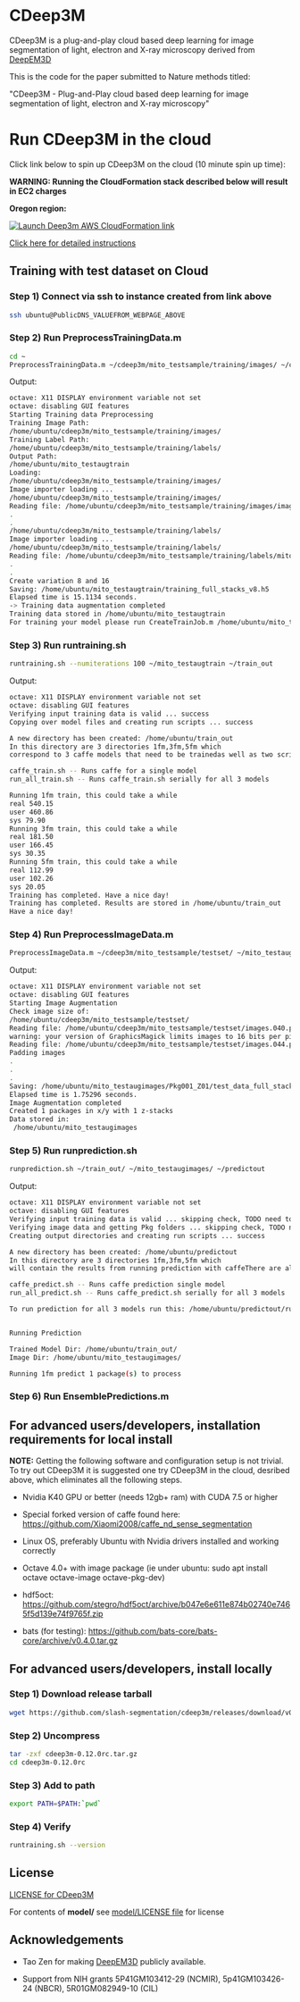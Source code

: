 [aws]: https://aws.amazon.com/
[deepem3d]: https://github.com/divelab/deepem3d
[deep3mviaaws]: https://github.com/slash-segmentation/cdeep3m/wiki/Running-Deep3m-via-AWS-CloudFormation
[divelablicense]: https://github.com/slash-segmentation/cdeep3m/blob/master/model/LICENSE
[license]: https://github.com/slash-segmentation/cdeep3m/blob/master/LICENSE

# CDeep3M

CDeep3M is a plug-and-play cloud based deep learning for image segmentation of light, electron and X-ray microscopy derived from [DeepEM3D][deepem3d]

This is the code for the paper submitted to Nature methods titled: 

"CDeep3M - Plug-and-Play cloud based deep learning for image segmentation of light, electron and X-ray microscopy"

# Run CDeep3M in the cloud

Click link below to spin up CDeep3M on the cloud (10 minute spin up time):

**WARNING: Running the CloudFormation stack described below will result in EC2 charges**

**Oregon region:**

[![Launch Deep3m AWS CloudFormation link](https://s3.amazonaws.com/cloudformation-examples/cloudformation-launch-stack.png)](https://console.aws.amazon.com/cloudformation/home?region=us-west-2#/stacks/new?stackName=cdeep3m-stack-0-12-0rc4&templateURL=https://s3-us-west-2.amazonaws.com/cdeep3m-releases/0.12.0rc4/cdeep3m_0.12.0rc4_basic_cloudformation.json)


[Click here for detailed instructions][deep3mviaaws]

## Training with test dataset on Cloud

### Step 1) Connect via ssh to instance created from link above

```Bash
ssh ubuntu@PublicDNS_VALUEFROM_WEBPAGE_ABOVE
```

### Step 2) Run PreprocessTrainingData.m

```Bash
cd ~
PreprocessTrainingData.m ~/cdeep3m/mito_testsample/training/images/ ~/cdeep3m/mito_testsample/training/labels/ ~/mito_testaugtrain

```

Output:

```Bash
octave: X11 DISPLAY environment variable not set
octave: disabling GUI features
Starting Training data Preprocessing
Training Image Path:
/home/ubuntu/cdeep3m/mito_testsample/training/images/
Training Label Path:
/home/ubuntu/cdeep3m/mito_testsample/training/labels/
Output Path:
/home/ubuntu/mito_testaugtrain
Loading:
/home/ubuntu/cdeep3m/mito_testsample/training/images/
Image importer loading ... 
/home/ubuntu/cdeep3m/mito_testsample/training/images/
Reading file: /home/ubuntu/cdeep3m/mito_testsample/training/images/images.010.png
.
.
/home/ubuntu/cdeep3m/mito_testsample/training/labels/
Image importer loading ... 
/home/ubuntu/cdeep3m/mito_testsample/training/labels/
Reading file: /home/ubuntu/cdeep3m/mito_testsample/training/labels/mitos_3D.010.png
.
.
Create variation 8 and 16
Saving: /home/ubuntu/mito_testaugtrain/training_full_stacks_v8.h5
Elapsed time is 15.1134 seconds.
-> Training data augmentation completed
Training data stored in /home/ubuntu/mito_testaugtrain
For training your model please run CreateTrainJob.m /home/ubuntu/mito_testaugtrain <desired output directory>
```


### Step 3) Run runtraining.sh 

```Bash
runtraining.sh --numiterations 100 ~/mito_testaugtrain ~/train_out
```

Output:

```Bash
octave: X11 DISPLAY environment variable not set
octave: disabling GUI features
Verifying input training data is valid ... success
Copying over model files and creating run scripts ... success

A new directory has been created: /home/ubuntu/train_out
In this directory are 3 directories 1fm,3fm,5fm which
correspond to 3 caffe models that need to be trainedas well as two scripts:

caffe_train.sh -- Runs caffe for a single model
run_all_train.sh -- Runs caffe_train.sh serially for all 3 models

Running 1fm train, this could take a while
real 540.15
user 460.86
sys 79.90
Running 3fm train, this could take a while
real 181.50
user 166.45
sys 30.35
Running 5fm train, this could take a while
real 112.99
user 102.26
sys 20.05
Training has completed. Have a nice day!
Training has completed. Results are stored in /home/ubuntu/train_out
Have a nice day!
```

### Step 4) Run PreprocessImageData.m

```Bash
PreprocessImageData.m ~/cdeep3m/mito_testsample/testset/ ~/mito_testaugimages
```

Output:

```Bash
octave: X11 DISPLAY environment variable not set
octave: disabling GUI features
Starting Image Augmentation
Check image size of: 
/home/ubuntu/cdeep3m/mito_testsample/testset/
Reading file: /home/ubuntu/cdeep3m/mito_testsample/testset/images.040.png
warning: your version of GraphicsMagick limits images to 16 bits per pixel
Reading file: /home/ubuntu/cdeep3m/mito_testsample/testset/images.044.png
Padding images
.
.
.
Saving: /home/ubuntu/mito_testaugimages/Pkg001_Z01/test_data_full_stacks_v16.h5
Elapsed time is 1.75296 seconds.
Image Augmentation completed
Created 1 packages in x/y with 1 z-stacks
Data stored in:
 /home/ubuntu/mito_testaugimages
```

### Step 5) Run runprediction.sh

```Bash
runprediction.sh ~/train_out/ ~/mito_testaugimages/ ~/predictout
```

Output:

```Bash
octave: X11 DISPLAY environment variable not set
octave: disabling GUI features
Verifying input training data is valid ... skipping check, TODO need to fix this.
Verifying image data and getting Pkg folders ... skipping check, TODO need to fix this.
Creating output directories and creating run scripts ... success

A new directory has been created: /home/ubuntu/predictout
In this directory are 3 directories 1fm,3fm,5fm which
will contain the results from running prediction with caffeThere are also two scripts:

caffe_predict.sh -- Runs caffe prediction single model
run_all_predict.sh -- Runs caffe_predict.sh serially for all 3 models

To run prediction for all 3 models run this: /home/ubuntu/predictout/run_all_predict.sh


Running Prediction

Trained Model Dir: /home/ubuntu/train_out/
Image Dir: /home/ubuntu/mito_testaugimages/

Running 1fm predict 1 package(s) to process

```

### Step 6) Run EnsemblePredictions.m



## For advanced users/developers, installation requirements for local install

**NOTE:** Getting the following software and configuration setup is not trivial. To try out CDeep3M it is suggested one try CDeep3M in the cloud, desribed above, which eliminates all the following steps.

* Nvidia K40 GPU or better (needs 12gb+ ram) with CUDA 7.5 or higher

* Special forked version of caffe found here: https://github.com/Xiaomi2008/caffe_nd_sense_segmentation

* Linux OS, preferably Ubuntu with Nvidia drivers installed and working correctly

* Octave 4.0+ with image package (ie under ubuntu: sudo apt install octave octave-image octave-pkg-dev)

* hdf5oct: https://github.com/stegro/hdf5oct/archive/b047e6e611e874b02740e7465f5d139e74f9765f.zip

* bats (for testing): https://github.com/bats-core/bats-core/archive/v0.4.0.tar.gz

## For advanced users/developers, install locally

### Step 1) Download release tarball

```Bash
wget https://github.com/slash-segmentation/cdeep3m/releases/download/v0.12.0rc/cdeep3m-0.12.0rc.tar.gz
```

### Step 2) Uncompress 

```Bash
tar -zxf cdeep3m-0.12.0rc.tar.gz
cd cdeep3m-0.12.0rc
```

### Step 3) Add to path

```Bash
export PATH=$PATH:`pwd`
```

### Step 4) Verify

```Bash
runtraining.sh --version
```

## License

[LICENSE for CDeep3M][license]

For contents of **model/** see [model/LICENSE file][divelablicense] for license


## Acknowledgements

* Tao Zen for making [DeepEM3D][deepem3d] publicly available.

* Support from NIH grants 5P41GM103412-29 (NCMIR), 5p41GM103426-24 (NBCR), 5R01GM082949-10 (CIL)
